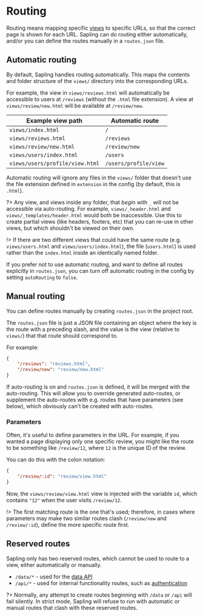 # Routing

Routing means mapping specific [views](/views) to specific URLs, so that the correct page is shown for each URL.  Sapling can do routing either automatically, and/or you can define the routes manually in a `routes.json` file.


## Automatic routing

By default, Sapling handles routing automatically.  This maps the contents and folder structure of the `views/` directory into the corresponding URLs.

For example, the view in `views/reviews.html` will automatically be accessible to users at `/reviews` (without the `.html` file extension).  A view at `views/review/new.html` will be available at `/review/new`.

| Example view path                | Automatic route        |
|----------------------------------|------------------------|
| `views/index.html`               | `/`                    |
| `views/reviews.html`             | `/reviews`             |
| `views/review/new.html`          | `/review/new`          |
| `views/users/index.html`         | `/users`               |
| `views/users/profile/view.html`  | `/users/profile/view`  |

Automatic routing will ignore any files in the `views/` folder that doesn't use the file extension defined in `extension` in the config (by default, this is `.html`).

?> Any view, and views inside any folder, that *begin* with `_` will not be accessible via auto-routing.  For example, `views/_header.html` and `views/_templates/header.html` would both be inaccessible.  Use this to create partial views (like headers, footers, etc) that you can re-use in other views, but which shouldn't be viewed on their own.

!> If there are two different views that could have the same route (e.g. `views/users.html` and `views/users/index.html`), the file (`users.html`) is used rather than the `index.html` inside an identically named folder.

If you prefer not to use automatic routing, and want to define all routes explicitly in `routes.json`, you can turn off automatic routing in the config by setting `autoRouting` to `false`.


## Manual routing

You can define routes manually by creating `routes.json` in the project root.

The `routes.json` file is just a JSON file containing an object where the key is the route with a preceding slash, and the value is the view (relative to `views/`) that that route should correspond to.

For example:

```json
{
    "/reviews": "reviews.html",
    "/review/new": "review/new.html"
}
```

If auto-routing is on and `routes.json` is defined, it will be merged with the auto-routing.  This will allow you to override generated auto-routes, or supplement the auto-routes with e.g. routes that have parameters (see below), which obviously can't be created with auto-routes.


### Parameters

Often, it's useful to define parameters in the URL.  For example, if you wanted a page displaying only one specific review, you might like the route to be something like `/review/12`, where `12` is the unique ID of the review.

You can do this with the colon notation:

```json
{
    "/review/:id": "review/view.html"
}
```

Now, the `views/review/view.html` view is injected with the variable `id`, which contains `"12"` when the user visits `/review/12`.

!> The first matching route is the one that's used; therefore, in cases where parameters may make two similar routes clash (`/review/new` and `/review/:id`), define the more specific route first.


## Reserved routes

Sapling only has two reserved routes, which cannot be used to route to a view, either automatically or manually.

* `/data/*` - used for the [data API](/data)
* `/api/*` - used for internal functionality routes, such as [authentication](/authentication)

?> Normally, any attempt to create routes beginning with `/data` or `/api` will fail silently.  In strict mode, Sapling will refuse to run with automatic or manual routes that clash with these reserved routes.
